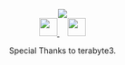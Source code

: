   <p align="center">
  <img src="https://lanyard.cnrad.dev/api/839514280251359292?bg=272d35&idleMessage=sleeping/school"></br>
  <a href="https://discord.gg/28Gjjpmjjn">
    <img src="https://simpleicons.org/icons/discord.svg" width="32px">
  </a>
  <a href="https://paragonx.tech">
    <img src="https://raw.githubusercontent.com/twbs/icons/main/icons/globe.svg" width="32px" style="margin-left: 15px">
  </a>
</p>
 <p align="center">Special Thanks to terabyte3.</p>

